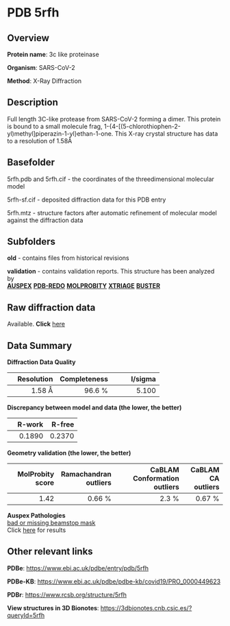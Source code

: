 # PDB 5rfh

## Overview

**Protein name**: 3c like proteinase

**Organism**: SARS-CoV-2

**Method**: X-Ray Diffraction

## Description

Full length 3C-like protease from SARS-CoV-2 forming a dimer. This protein is bound to a small molecule frag, 1-{4-[(5-chlorothiophen-2-yl)methyl]piperazin-1-yl}ethan-1-one. This X-ray crystal structure has data to a resolution of 1.58Å

## Basefolder

5rfh.pdb and 5rfh.cif - the coordinates of the threedimensional molecular model

5rfh-sf.cif - deposited diffraction data for this PDB entry

5rfh.mtz - structure factors after automatic refinement of molecular model against the diffraction data

## Subfolders



**old** - contains files from historical revisions

**validation** - contains validation reports. This structure has been analyzed by <br>[**AUSPEX**](https://github.com/thorn-lab/coronavirus_structural_task_force/tree/master/pdb/3c_like_proteinase/SARS-CoV-2/5rfh/validation/auspex) [**PDB-REDO**](https://github.com/thorn-lab/coronavirus_structural_task_force/tree/master/pdb/3c_like_proteinase/SARS-CoV-2/5rfh/validation/pdb-redo) [**MOLPROBITY**](https://github.com/thorn-lab/coronavirus_structural_task_force/tree/master/pdb/3c_like_proteinase/SARS-CoV-2/5rfh/validation/molprobity) [**XTRIAGE**](https://github.com/thorn-lab/coronavirus_structural_task_force/blob/master/pdb/3c_like_proteinase/SARS-CoV-2/5rfh/validation/Xtriage_output.log) [**BUSTER**](https://www.globalphasing.com/buster/wiki/index.cgi?Covid19Pdb5RFH)  



## Raw diffraction data

Available. **Click** [here](https://zenodo.org/record/3731376) 

## Data Summary
**Diffraction Data Quality**

|   | Resolution | Completeness| I/sigma |
|---|-------------:|----------------:|--------------:|
|   |1.58 Å|96.6  %|<img width=50/>5.100|

**Discrepancy between model and data (the lower, the better)**

|   | **R-work**| **R-free**   
|---|-------------:|----------------:|           
||  0.1890|  0.2370|

**Geometry validation (the lower, the better)**

|   |**MolProbity<br>score**| **Ramachandran<br>outliers** | **CaBLAM<br>Conformation outliers** | **CaBLAM<br>CA outliers** |
|---|-------------:|----------------:|----------------:|---------------:|
||  1.42|  0.66 %|2.3 %|0.67 %|

**Auspex Pathologies**<br> [bad or missing beamstop mask](https://www.auspex.de/pathol/#2)<br>Click [here](https://github.com/thorn-lab/coronavirus_structural_task_force/blob/master/pdb/3c_like_proteinase/SARS-CoV-2/5rfh/validation/auspex/5rfh_auspex_comments.txt)  for results

 



## Other relevant links 
**PDBe**:  https://www.ebi.ac.uk/pdbe/entry/pdb/5rfh

**PDBe-KB**: https://www.ebi.ac.uk/pdbe/pdbe-kb/covid19/PRO_0000449623 
 
**PDBr**: https://www.rcsb.org/structure/5rfh 

**View structures in 3D Bionotes**: https://3dbionotes.cnb.csic.es/?queryId=5rfh

